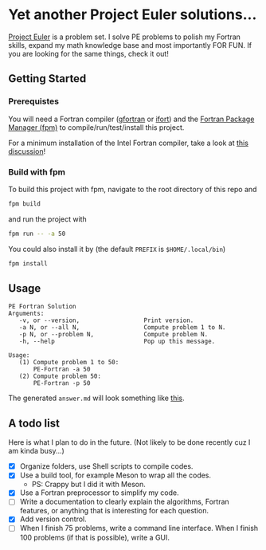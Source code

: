 # Yet another Project Euler solutions...

[Project Euler](https://projecteuler.net/about) is a problem set. I solve PE problems to polish my Fortran skills, expand my math knowledge base and most importantly FOR FUN. If you are looking for the same things, check it out!

## Getting Started

### Prerequistes

You will need a Fortran compiler ([gfortran](https://gcc.gnu.org/wiki/GFortran) or [ifort](https://software.intel.com/content/www/us/en/develop/documentation/fortran-compiler-oneapi-dev-guide-and-reference/top.html)) and the [Fortran Package Manager (fpm)](https://github.com/fortran-lang/fpm) to compile/run/test/install this project. 

For a minimum installation of the Intel Fortran compiler, take a look at [this discussion](https://fortran-lang.discourse.group/t/intel-releases-oneapi-toolkit-free-fortran-2018/471/35?u=han190)!

### Build with fpm

To build this project with fpm, navigate to the root directory of this repo and

```bash
fpm build
```

and run the project with

```bash
fpm run -- -a 50
```

You could also install it by (the default `PREFIX` is `$HOME/.local/bin`)

```bash
fpm install
```

## Usage

```
PE Fortran Solution
Arguments:
   -v, or --version,                  Print version.
   -a N, or --all N,                  Compute problem 1 to N.
   -p N, or --problem N,              Compute problem N.
   -h, --help                         Pop up this message.

Usage:
   (1) Compute problem 1 to 50:
       PE-Fortran -a 50
   (2) Compute problem 50:
       PE-Fortran -p 50
```

The generated `answer.md` will look something like [this](https://github.com/han190/PE-Fortran/tree/master/answer/answer.md).

## A todo list

Here is what I plan to do in the future. (Not likely to be done recently cuz I am kinda busy...)

- [x] Organize folders, use Shell scripts to compile codes.
- [x] Use a build tool, for example Meson to wrap all the codes. 
  - PS: Crappy but I did it with Meson.
- [x] Use a Fortran preprocessor to simplify my code.
- [ ] Write a documentation to clearly explain the algorithms, Fortran features, or anything that is interesting for each question.
- [x] Add version control.
- [ ] When I finish 75 problems, write a command line interface. When I finish 100 problems (if that is possible), write a GUI.
